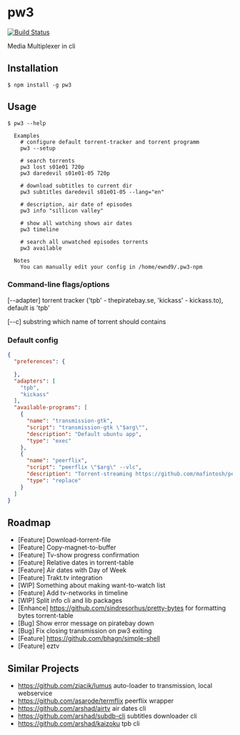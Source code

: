 # pw3

[![Build Status](https://travis-ci.org/ewnd9/pw3.svg?branch=master)](https://travis-ci.org/ewnd9/pw3)

Media Multiplexer in cli

## Installation

```
$ npm install -g pw3
```

## Usage

```
$ pw3 --help

  Examples
    # configure default torrent-tracker and torrent programm
    pw3 --setup

    # search torrents
    pw3 lost s01e01 720p
    pw3 daredevil s01e01-05 720p

    # download subtitles to current dir
    pw3 subtitles daredevil s01e01-05 --lang="en"

    # description, air date of episodes
    pw3 info "sillicon valley"

    # show all watching shows air dates
    pw3 timeline

    # search all unwatched episodes torrents
    pw3 available

  Notes
    You can manually edit your config in /home/ewnd9/.pw3-npm
```

### Command-line flags/options

[--adapter]  torrent tracker ('tpb' - thepiratebay.se, 'kickass' - kickass.to), default is 'tpb'

[--c] substring which name of torrent should contains

### Default config

```json
{
  "preferences": {

  },
  "adapters": [
    "tpb",
    "kickass"
  ],
  "available-programs": [
    {
      "name": "transmission-gtk",
      "script": "transmission-gtk \"$arg\"",
      "description": "Default ubuntu app",
      "type": "exec"
    },
    {
      "name": "peerflix",
      "script": "peerflix \"$arg\" --vlc",
      "description": "Torrent-streaming https://github.com/mafintosh/peerflix",
      "type": "replace"
    }
  ]
}
```

## Roadmap

- [Feature] Download-torrent-file  
- [Feature] Copy-magnet-to-buffer
- [Feature] Tv-show progress confirmation
- [Feature] Relative dates in torrent-table
- [Feature] Air dates with Day of Week
- [Feature] Trakt.tv integration
- [WIP] Something about making want-to-watch list
- [Feature] Add tv-networks in timeline
- [WIP] Split info cli and lib packages
- [Enhance] https://github.com/sindresorhus/pretty-bytes for formatting bytes torrent-table
- [Bug] Show error message on piratebay down
- [Bug] Fix closing transmission on pw3 exiting
- [Feature] https://github.com/bhagn/simple-shell
- [Feature] eztv

## Similar Projects

- https://github.com/ziacik/lumus auto-loader to transmission, local webservice
- https://github.com/asarode/termflix peerflix wrapper
- https://github.com/arshad/airtv air dates cli
- https://github.com/arshad/subdb-cli subtitles downloader cli
- https://github.com/arshad/kaizoku tpb cli
